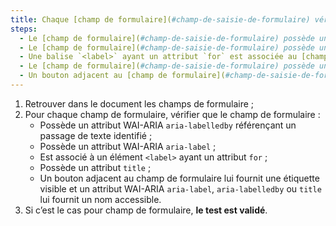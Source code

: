 ```yaml
---
title: Chaque [champ de formulaire](#champ-de-saisie-de-formulaire) vérifie-t-il une de ces conditions ?
steps:
  - Le [champ de formulaire](#champ-de-saisie-de-formulaire) possède un attribut WAI-ARIA `aria-labelledby` référençant un [passage de texte](#passage-de-texte-lie-par-aria-labelledby-ou-aria-describedby) identifié ;
  - Le [champ de formulaire](#champ-de-saisie-de-formulaire) possède un attribut WAI-ARIA `aria-label` ;
  - Une balise `<label>` ayant un attribut `for` est associée au [champ de formulaire](#champ-de-saisie-de-formulaire) ;
  - Le [champ de formulaire](#champ-de-saisie-de-formulaire) possède un attribut `title` ;
  - Un bouton adjacent au [champ de formulaire](#champ-de-saisie-de-formulaire) lui fournit une étiquette visible et un élément `<label>` visuellement caché ou un attribut WAI-ARIA `aria-label`, `aria-labelledby` ou `title` lui fournit un nom accessible.
---
```


1. Retrouver dans le document les champs de formulaire ;
2. Pour chaque champ de formulaire, vérifier que le champ de formulaire :
   - Possède un attribut WAI-ARIA `aria-labelledby` référençant un passage de texte identifié ;
   - Possède un attribut WAI-ARIA `aria-label` ;
   - Est associé à un élément `<label>` ayant un attribut `for` ;
   - Possède un attribut `title` ;
   - Un bouton adjacent au champ de formulaire lui fournit une étiquette visible et un attribut WAI-ARIA `aria-label`, `aria-labelledby` ou `title` lui fournit un nom accessible.
3. Si c’est le cas pour champ de formulaire, **le test est validé**.
